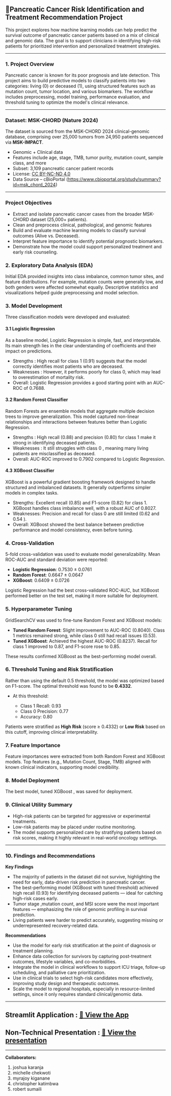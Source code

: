 ## 🧬Pancreatic Cancer Risk Identification and Treatment Recommendation Project

This project explores how machine learning models can help predict the survival outcome of pancreatic cancer patients based on a mix of clinical and genomic data. The goal is to support clinicians in identifying high-risk patients for prioritized intervention and personalized treatment strategies.

---

### 1. Project Overview

Pancreatic cancer is known for its poor prognosis and late detection. This project aims to build predictive models to classify patients into two categories: living (0) or deceased (1), using structured features such as mutation count, tumor location, and various biomarkers. The workflow includes preprocessing, model training, performance evaluation, and threshold tuning to optimize the model's clinical relevance.

---

### Dataset: MSK-CHORD (Nature 2024)

The dataset is sourced from the MSK-CHORD 2024 clinical-genomic database, comprising over 25,000 tumors from 24,950 patients sequenced via **MSK-IMPACT**.

- Genomic + Clinical data
- Features include age, stage, TMB, tumor purity, mutation count, sample class, and more
- Subset: 3,109 pancreatic cancer patient records
- License: [CC BY-NC-ND 4.0](https://creativecommons.org/licenses/by-nc-nd/4.0/)
- Data Source – cBioPortal (https://www.cbioportal.org/study/summary?id=msk_chord_2024)

---

### Project Objectives

- Extract and isolate pancreatic cancer cases from the broader MSK-CHORD dataset (25,000+ patients).
- Clean and preprocess clinical, pathological, and genomic features 
- Build and evaluate machine learning models to classify survival outcomes (Alive vs. Deceased).
- Interpret feature importance to identify potential prognostic biomarkers.
- Demonstrate how the model could support personalized treatment and early risk counseling.

### 2. Exploratory Data Analysis (EDA)

Initial EDA provided insights into class imbalance, common tumor sites, and feature distributions. For example, mutation counts were generally low, and both genders were affected somewhat equally. Descriptive statistics and visualizations helped guide preprocessing and model selection.

### 3. Model Development

Three classification models were developed and evaluated:

#### 3.1 Logistic Regression

As a baseline model, Logistic Regression is simple, fast, and interpretable. Its main strength lies in the clear understanding of coefficients and their impact on predictions.

* Strengths : High recall for class 1 (0.91) suggests that the model correctly identifies most patients who are deceased.
* Weaknesses : However, it performs poorly for class 0, which may lead to overestimation of mortality risk.
* Overall: Logistic Regression provides a good starting point with an AUC-ROC of 0.7688.

#### 3.2 Random Forest Classifier

Random Forests are ensemble models that aggregate multiple decision trees to improve generalization. This model captured non-linear relationships and interactions between features better than Logistic Regression.

* Strengths : High recall (0.88) and precision (0.80) for class 1 make it strong in identifying deceased patients.
* Weaknesses : It still struggles with class 0 , meaning many living patients are misclassified as deceased.
* Overall: AUC-ROC improved to 0.7902 compared to Logistic Regression.

#### 4.3 XGBoost Classifier

XGBoost is a powerful gradient boosting framework designed to handle structured and imbalanced datasets. It generally outperforms simpler models in complex tasks.

* Strengths: Excellent recall (0.85) and F1-score (0.82) for class 1. XGBoost handles class imbalance well, with a robust AUC of 0.8027.
* Weaknesses: Precision and recall for class 0 are still limited (0.62 and 0.54 ).
* Overall: XGBoost showed the best balance between predictive performance and model consistency, even before tuning.

### 4. Cross-Validation

5-fold cross-validation was used to evaluate model generalizability. Mean ROC-AUC and standard deviation were reported:

* **Logistic Regression**: 0.7530 ± 0.0761
* **Random Forest**: 0.6647 ± 0.0647
* **XGBoost**: 0.6409 ± 0.0726

Logistic Regression had the best cross-validated ROC-AUC, but XGBoost performed better on the test set, making it more suitable for deployment.

### 5. Hyperparameter Tuning

GridSearchCV was used to fine-tune Random Forest and XGBoost models:

* **Tuned Random Forest**: Slight improvement to AUC-ROC (0.8040). Class 1 metrics remained strong, while class 0 still had recall issues (0.53).
* **Tuned XGBoost**: Achieved the highest AUC-ROC (0.8237). Recall for class 1 improved to 0.87, and F1-score rose to 0.85.

These results confirmed XGBoost as the best-performing model overall.

### 6. Threshold Tuning and Risk Stratification

Rather than using the default 0.5 threshold, the model was optimized based on F1-score. The optimal threshold was found to be **0.4332**.

* At this threshold:

  * Class 1 Recall: 0.93
  * Class 0 Precision: 0.77
  * Accuracy: 0.80

Patients were stratified as **High Risk** (score ≥ 0.4332) or **Low Risk** based on this cutoff, improving clinical interpretability.

### 7. Feature Importance

Feature importances were extracted from both Random Forest and XGBoost models. Top features (e.g., Mutation Count, Stage, TMB) aligned with known clinical indicators, supporting model credibility.

### 8. Model Deployment

The best model, tuned XGBoost , was saved for deployment.

### 9. Clinical Utility Summary

* High-risk patients can be targeted for aggressive or experimental treatments.
* Low-risk patients may be placed under routine monitoring.
* The model supports personalized care by stratifying patients based on risk scores, making it highly relevant in real-world oncology settings.

---

### 10. Findings and Recommendations

**Key Findings**

- The majority of patients in the dataset did not survive, highlighting the need for early, data-driven risk prediction in pancreatic cancer.
- The best-performing model (XGBoost with tuned threshold) achieved high recall (0.93) for identifying deceased patients — ideal for catching high-risk cases early.
- Tumor stage ,mutation count, and MSI score were the most important features — emphasizing the role of genomic profiling in survival prediction.
- Living patients were harder to predict accurately, suggesting missing or underrepresented recovery-related data.

**Recommendations**

- Use the model for early risk stratification at the point of diagnosis or treatment planning.
- Enhance data collection for survivors by capturing post-treatment outcomes, lifestyle variables, and co-morbidities.
- Integrate the model in clinical workflows to support ICU triage, follow-up scheduling, and palliative care prioritization.
- Use in clinical trials to select high-risk candidates more effectively, improving study design and therapeutic outcomes.
- Scale the model to regional hospitals, especially in resource-limited settings, since it only requires standard clinical/genomic data.

---
## Streamlit Application : [📄 View the App](./Presentation.pdf)

## Non-Technical Presentation : [📄 View the presentation](./Presentation.pdf)

---
**Collaborators:**

1. joshua karanja
2. michelle chekwoti
3. myrajoy kiganane
4. christopher katimbwa
5. robert sumaili

